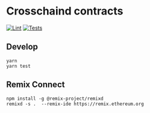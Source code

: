# Crosschaind contracts

[![Lint](https://github.com/crosschained-io/crosschained-contracts/actions/workflows/lint.yml/badge.svg)](https://github.com/crosschained-io/crosschained-contracts/actions/workflows/lint.yml)
[![Tests](https://github.com/crosschained-io/crosschained-contracts/actions/workflows/tests.yml/badge.svg)](https://github.com/crosschained-io/crosschained-contracts/actions/workflows/tests.yml)

## Develop

```
yarn
yarn test
```


## Remix Connect
```
npm install -g @remix-project/remixd
remixd -s .  --remix-ide https://remix.ethereum.org
```
